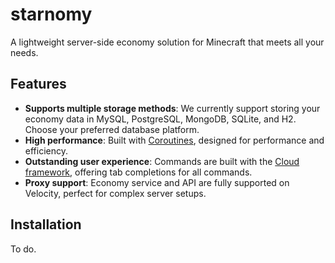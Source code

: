 # starnomy

A lightweight server-side economy solution for Minecraft that meets all your needs.

## Features

- **Supports multiple storage methods**: We currently support storing your economy data in MySQL, PostgreSQL, MongoDB, SQLite, and H2. Choose your preferred database platform.
- **High performance**: Built with [Coroutines](https://kotlinlang.org/docs/coroutines-overview.html), designed for performance and efficiency.
- **Outstanding user experience**: Commands are built with the [Cloud framework](https://github.com/Incendo/cloud), offering tab completions for all commands.
- **Proxy support**: Economy service and API are fully supported on Velocity, perfect for complex server setups.

## Installation

To do.
